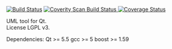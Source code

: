 [![Build Status](https://travis-ci.org/vt4a2h/uml-tool.svg?branch=master)](https://travis-ci.org/vt4a2h/uml-tool/builds)
<a href="https://scan.coverity.com/projects/5161">
  <img alt="Coverity Scan Build Status"
       src="https://scan.coverity.com/projects/5161/badge.svg"/>
</a>
[![Coverage Status](https://coveralls.io/repos/vt4a2h/uml-tool/badge.svg?branch=master)](https://coveralls.io/r/vt4a2h/uml-tool?branch=master)

UML tool for Qt.<br>
License LGPL v3.

Dependencies: 
Qt  >= 5.5
gcc >= 5
boost >= 1.59